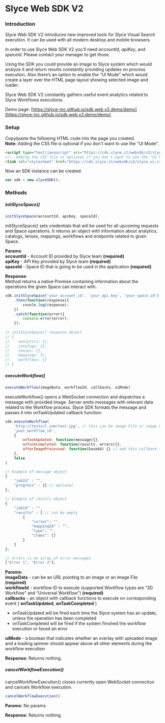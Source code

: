 # Slyce Web SDK V2

### Introduction

Slyce Web SDK V2 introduces new improved tools for Slyce Visual Search execution. It can be used with all modern desktop and mobile browsers. 

In order to use Slyce Web SDK V2 you’ll need *accountId*, *apiKey*, and *spaceId*. Please contact your manager to get those.

Using the SDK you could provide an image to Slyce system which would analyze it and return results constantly providing updates on process execution. Also there’s an option to enable the “UI Mode” which would create a layer over the HTML page layout showing selected image and loader. 

Slyce Web SDK V2 constantly gathers useful event analytics related to Slyce Workflows executions.

Demo page: [https://slyce-inc.github.io/sdk.web.v2.demo/demo](https://slyce-inc.github.io/sdk.web.v2.demo/demo)

### Setup

Copy/paste the following HTML code into the page you created.  
**Note:** Adding the CSS file is optional if you don't want to use the "UI Mode".

```html
<script type="text/javascript" src="https://cdn.slyce.it/websdk/v2/slyce.sdk.gz.js"></script>
<!-- Adding the CSS file is optional if you don't want to use the "UI Mode" -->
<link rel="stylesheet" href="https://cdn.slyce.it/websdk/v2/slyce.ui.css">
```

Now an SDK instance can be created.

```javascript
var sdk = new slyceSDK();
```

### Methods

##### initSlyceSpace()

```javascript
initSlyceSpace(accountId, apiKey, spaceId);
```

initSlyceSpace() sets credentials that will be used for all upcoming requests and Space operations. It returns an object with information about analytics, catalogs, lenses, mappings, workflows and endpoints related to given Space.

**Params**:  
**accountId** - Account ID provided by Slyce team **(required)**  
**apiKey** - API Key provided by Slyce team **(required)**  
**spaceId** - Space ID that is going to be used in the application **(required)**  


**Response**:  
Method returns a native Promise containing information about the operations the given Space can interact with.

```javascript
sdk.initSlyceSpace('your_account_id', 'your_api_key', 'your_space_id')
    .then(function(response){
        cnsole.log(response);
    })
    .catch(function(error){
        console.error(error);
    });
    
// initSlyceSpace() response object
// {
//    analytics: {},
//    catalogs: {},
//    lenses: {},
//    mappings: {},
//    workflows: {}
// }
```

##### executeWorkflow()

```javascript
executeWorkflow(imageData, workflowId, callbacks, uiMode)
```

executeWorkflow() opens a WebSocket connection and dispatches a message with provided image. Server emits messages with relevant data related to the Workflow process. Slyce SDK formats the message and passes it into onTaskUpdated callback function:

```javascript
sdk.executeWorkflow(
    'http://testurl.com/test.jpg', // this can be image File or image URL
    'your_workflow_id',
    {
        onTaskUpdated: function(message){}, 
        onTaskCompleted: function(results, errors){},
        afterImageProcessed: function(base64) {} // add this callback if you pass File object as imageData. The SDK would process the File, fetch the base64, and rotate the image if needed. Once it's done the SDK would call the it and pass the base64 string
    },
    false
)

// Example of message object
{
    "jobId" : "",           
    "progress" : {} // optional        
};

// Example of results object
{
    "jobId" : "",
    "results" : [ // can be empty
        { 
            "cursor": "",
            "mappingId" : "",
            "type": "",
            "items": []
        }
    ]
};

// errors is an array of error messages
["Error 1", "Error 2"];
```

**Params:**  
**imageData** - can be an URL pointing to an image or an image File **(required)**  
**workflowId** - workflow ID to execute (supported Workflow types  are “3D Workflow” and “Universal Workflow”) **(required)**  
**callbacks** - an object with callback functions to execute on corresponding event { **onTaskUpdated**, **onTaskCompleted** }  

* onTaskUpdated will be fired each time the Slyce system has an update, unless the operation has been completed
* onTaskCompleted will be fired if the system finished the workflow execution or faced an error

**uiMode** - a boolean that indicates whether an overlay with uploaded image and a loading spinner should appear above all other elements during the workflow execution

**Response:**
Returns nothing.

##### cancelWorkflowExecution()

cancelWorkflowExecution() closes  currently open WebSocket connection and cancels Workflow execution.

```javascript
cancelWorkflowExecution()
```

**Params:**
No params.

**Response:**
Returns nothing.
